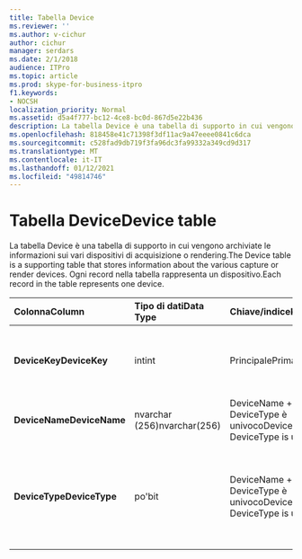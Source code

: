```yaml
---
title: Tabella Device
ms.reviewer: ''
ms.author: v-cichur
author: cichur
manager: serdars
ms.date: 2/1/2018
audience: ITPro
ms.topic: article
ms.prod: skype-for-business-itpro
f1.keywords:
- NOCSH
localization_priority: Normal
ms.assetid: d5a4f777-bc12-4ce8-bc0d-867d5e22b436
description: La tabella Device è una tabella di supporto in cui vengono archiviate le informazioni sui vari dispositivi di acquisizione o rendering. Ogni record nella tabella rappresenta un dispositivo.
ms.openlocfilehash: 818458e41c71398f3df11ac9a47eeee0841c6dca
ms.sourcegitcommit: c528fad9db719f3fa96dc3fa99332a349cd9d317
ms.translationtype: MT
ms.contentlocale: it-IT
ms.lasthandoff: 01/12/2021
ms.locfileid: "49814746"
---
```

# <a name="device-table"></a><span data-ttu-id="a3dd7-104">Tabella Device</span><span class="sxs-lookup"><span data-stu-id="a3dd7-104">Device table</span></span>
 
<span data-ttu-id="a3dd7-105">La tabella Device è una tabella di supporto in cui vengono archiviate le informazioni sui vari dispositivi di acquisizione o rendering.</span><span class="sxs-lookup"><span data-stu-id="a3dd7-105">The Device table is a supporting table that stores information about the various capture or render devices.</span></span> <span data-ttu-id="a3dd7-106">Ogni record nella tabella rappresenta un dispositivo.</span><span class="sxs-lookup"><span data-stu-id="a3dd7-106">Each record in the table represents one device.</span></span>
  
|<span data-ttu-id="a3dd7-107">**Colonna**</span><span class="sxs-lookup"><span data-stu-id="a3dd7-107">**Column**</span></span>|<span data-ttu-id="a3dd7-108">**Tipo di dati**</span><span class="sxs-lookup"><span data-stu-id="a3dd7-108">**Data Type**</span></span>|<span data-ttu-id="a3dd7-109">**Chiave/indice**</span><span class="sxs-lookup"><span data-stu-id="a3dd7-109">**Key/Index**</span></span>|<span data-ttu-id="a3dd7-110">**Dettagli**</span><span class="sxs-lookup"><span data-stu-id="a3dd7-110">**Details**</span></span>|
|:-----|:-----|:-----|:-----|
|<span data-ttu-id="a3dd7-111">**DeviceKey**</span><span class="sxs-lookup"><span data-stu-id="a3dd7-111">**DeviceKey**</span></span> <br/> |<span data-ttu-id="a3dd7-112">int</span><span class="sxs-lookup"><span data-stu-id="a3dd7-112">int</span></span>  <br/> |<span data-ttu-id="a3dd7-113">Principale</span><span class="sxs-lookup"><span data-stu-id="a3dd7-113">Primary</span></span>  <br/> |<span data-ttu-id="a3dd7-114">Numero univoco che identifica il dispositivo.</span><span class="sxs-lookup"><span data-stu-id="a3dd7-114">Unique number identifying this device.</span></span>  <br/> |
|<span data-ttu-id="a3dd7-115">**DeviceName**</span><span class="sxs-lookup"><span data-stu-id="a3dd7-115">**DeviceName**</span></span> <br/> |<span data-ttu-id="a3dd7-116">nvarchar (256)</span><span class="sxs-lookup"><span data-stu-id="a3dd7-116">nvarchar(256)</span></span>  <br/> |<span data-ttu-id="a3dd7-117">DeviceName + DeviceType è univoco</span><span class="sxs-lookup"><span data-stu-id="a3dd7-117">DeviceName + DeviceType is unique</span></span>  <br/> |<span data-ttu-id="a3dd7-118">Nome del dispositivo.</span><span class="sxs-lookup"><span data-stu-id="a3dd7-118">Device name.</span></span>  <br/> |
|<span data-ttu-id="a3dd7-119">**DeviceType**</span><span class="sxs-lookup"><span data-stu-id="a3dd7-119">**DeviceType**</span></span> <br/> |<span data-ttu-id="a3dd7-120">po'</span><span class="sxs-lookup"><span data-stu-id="a3dd7-120">bit</span></span>  <br/> |<span data-ttu-id="a3dd7-121">DeviceName + DeviceType è univoco</span><span class="sxs-lookup"><span data-stu-id="a3dd7-121">DeviceName + DeviceType is unique</span></span>  <br/> |<span data-ttu-id="a3dd7-122">Tipo di dispositivo.</span><span class="sxs-lookup"><span data-stu-id="a3dd7-122">Device type.</span></span> <span data-ttu-id="a3dd7-123">1 è un dispositivo di acquisizione, 0 è un dispositivo di rendering.</span><span class="sxs-lookup"><span data-stu-id="a3dd7-123">1 is a capture device, 0 is a render device.</span></span>  <br/> |
   

